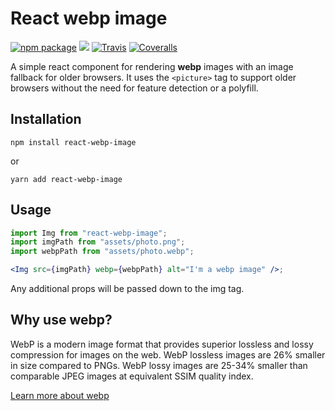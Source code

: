 # React webp image

[![npm package][npm-badge]][npm]
![](https://img.shields.io/bundlephobia/minzip/react-webp-image?label=gzip%20size)
[![Travis][build-badge]][build]
[![Coveralls][coveralls-badge]][coveralls]

A simple react component for rendering **webp** images with an image fallback for older browsers. It uses the `<picture>` tag to support older browsers without the need for feature detection or a polyfill.

## Installation

```
npm install react-webp-image
```

or

```
yarn add react-webp-image
```

## Usage

```jsx
import Img from "react-webp-image";
import imgPath from "assets/photo.png";
import webpPath from "assets/photo.webp";

<Img src={imgPath} webp={webpPath} alt="I'm a webp image" />;
```

Any additional props will be passed down to the img tag.

## Why use webp?
WebP is a modern image format that provides superior lossless and lossy compression for images on the web. WebP lossless images are 26% smaller in size compared to PNGs. WebP lossy images are 25-34% smaller than comparable JPEG images at equivalent SSIM quality index.

[Learn more about webp](https://developers.google.com/speed/webp/)

[build-badge]: https://img.shields.io/travis/tylerwolff/react-webp-image/master.svg
[build]: https://travis-ci.org/tylerwolff/react-webp-image
[npm-badge]: https://img.shields.io/npm/v/react-webp-image.svg
[npm]: https://www.npmjs.org/package/react-webp-image
[coveralls-badge]: https://img.shields.io/coveralls/tylerwolff/react-webp-image/master.svg
[coveralls]: https://coveralls.io/github/tylerwolff/react-webp-image
